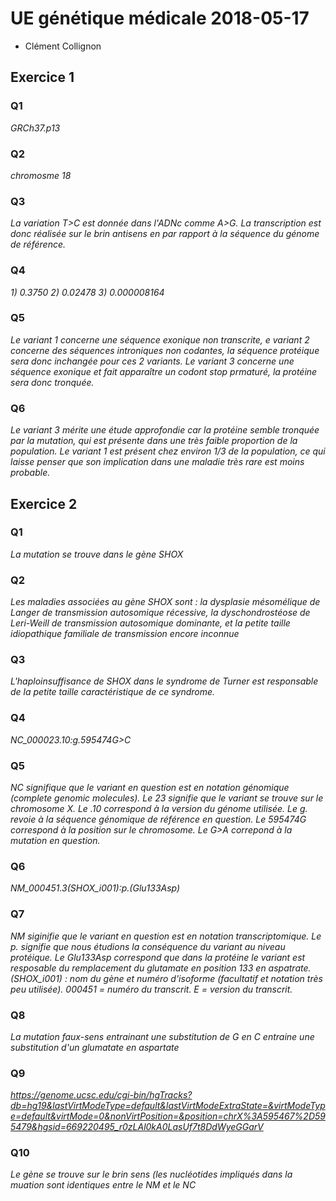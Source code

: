 # UE génétique médicale 2018-05-17
* Clément Collignon
## Exercice 1
### Q1 
*GRCh37.p13*
### Q2 
*chromosme 18*
### Q3
*La variation T>C est donnée dans l'ADNc comme A>G. La transcription est donc réalisée sur le brin antisens en par rapport à la séquence du génome de référence.*
### Q4 
*1) 0.3750*
*2) 0.02478*
*3) 0.000008164*
### Q5
*Le variant 1 concerne une séquence exonique non transcrite, e variant 2 concerne des séquences introniques non codantes, la séquence protéique sera donc inchangée pour ces 2 variants. Le variant 3 concerne une séquence exonique et fait apparaître un codont stop prmaturé, la protéine sera donc tronquée.*
### Q6 
*Le variant 3 mérite une étude approfondie car la protéine semble tronquée par la mutation, qui est présente dans une très faible proportion de la population. Le variant 1 est présent chez environ 1/3 de la population, ce qui laisse penser que son implication dans une maladie très rare est moins probable.*
## Exercice 2 
### Q1 
*La mutation se trouve dans le gène SHOX*
### Q2 
*Les maladies associées au gène SHOX sont : la dysplasie mésomélique de Langer de transmission autosomique récessive, la dyschondrostéose de Leri-Weill de transmission autosomique dominante, et la petite taille idiopathique familiale de transmission encore inconnue*
### Q3 
*L'haploinsuffisance de SHOX dans le syndrome de Turner est responsable de la petite taille caractéristique de ce syndrome.*
### Q4 
*NC_000023.10:g.595474G>C*
### Q5 
*NC signifique que le variant en question est en notation génomique (complete genomic molecules). Le 23 signifie que le variant se trouve sur le chromosome X. Le .10 correspond à la version du génome utilisée. Le g. revoie à la séquence génomique de référence en question. Le 595474G correspond à la position sur le chromosome. Le G>A correpond à la mutation en question.*
### Q6 
*NM_000451.3(SHOX_i001):p.(Glu133Asp)*
### Q7 
*NM siginifie que le variant en question est en notation transcriptomique. Le p. signifie que nous étudions la conséquence du variant au niveau protéique. Le Glu133Asp correspond que dans la protéine le variant est resposable du remplacement du glutamate en position 133 en aspatrate.(SHOX_i001) : nom du gène et numéro d'isoforme (facultatif et notation très peu utilisée). 000451 = numéro du transcrit. E = version du transcrit.*
### Q8 
*La mutation faux-sens entrainant une substitution de G en C entraine une substitution d'un glumatate en aspartate*
### Q9 
*https://genome.ucsc.edu/cgi-bin/hgTracks?db=hg19&lastVirtModeType=default&lastVirtModeExtraState=&virtModeType=default&virtMode=0&nonVirtPosition=&position=chrX%3A595467%2D595479&hgsid=669220495_r0zLAl0kA0LasUf7t8DdWyeGGarV*
### Q10 
*Le gène se trouve sur le brin sens (les nucléotides impliqués dans la muation sont identiques entre le NM et le NC*
